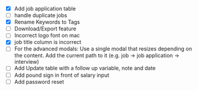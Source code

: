 * [X] Add job application table
* [ ] handle duplicate jobs
* [X] Rename Keywords to Tags
* [ ] Download/Export feature
* [ ] Incorrect logo font on mac
* [X] job title column is incorrect
* [ ] For the advanced modals: Use a single modal that resizes depending on the content. Add the current path to it (e.g. job -> job application -> interview)
* [ ] Add Update table with a follow up variable, note and date
* [ ] Add pound sign in front of salary input
* [ ] Add password reset